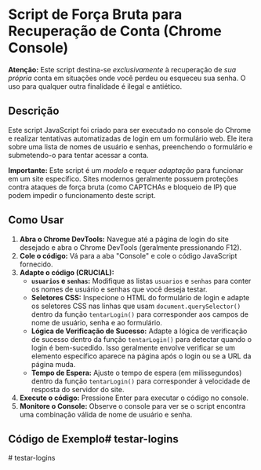 # Script de Força Bruta para Recuperação de Conta (Chrome Console)

**Atenção:** Este script destina-se *exclusivamente* à recuperação de *sua própria* conta em situações onde você perdeu ou esqueceu sua senha. O uso para qualquer outra finalidade é ilegal e antiético.

## Descrição

Este script JavaScript foi criado para ser executado no console do Chrome e realizar tentativas automatizadas de login em um formulário web. Ele itera sobre uma lista de nomes de usuário e senhas, preenchendo o formulário e submetendo-o para tentar acessar a conta.

**Importante:** Este script é um *modelo* e requer *adaptação* para funcionar em um site específico. Sites modernos geralmente possuem proteções contra ataques de força bruta (como CAPTCHAs e bloqueio de IP) que podem impedir o funcionamento deste script.

## Como Usar

1.  **Abra o Chrome DevTools:** Navegue até a página de login do site desejado e abra o Chrome DevTools (geralmente pressionando F12).
2.  **Cole o código:** Vá para a aba "Console" e cole o código JavaScript fornecido.
3.  **Adapte o código (CRUCIAL):**
    *   **`usuarios` e `senhas`:** Modifique as listas `usuarios` e `senhas` para conter os nomes de usuário e senhas que você deseja testar.
    *   **Seletores CSS:** Inspecione o HTML do formulário de login e adapte os seletores CSS nas linhas que usam `document.querySelector()` dentro da função `tentarLogin()` para corresponder aos campos de nome de usuário, senha e ao formulário.
    *   **Lógica de Verificação de Sucesso:** Adapte a lógica de verificação de sucesso dentro da função `tentarLogin()` para detectar quando o login é bem-sucedido. Isso geralmente envolve verificar se um elemento específico aparece na página após o login ou se a URL da página muda.
    *   **Tempo de Espera:** Ajuste o tempo de espera (em milissegundos) dentro da função `tentarLogin()` para corresponder à velocidade de resposta do servidor do site.
4.  **Execute o código:** Pressione Enter para executar o código no console.
5.  **Monitore o Console:** Observe o console para ver se o script encontra uma combinação válida de nome de usuário e senha.

## Código de Exemplo#   t e s t a r - l o g i n s  
 #   t e s t a r - l o g i n s  
 